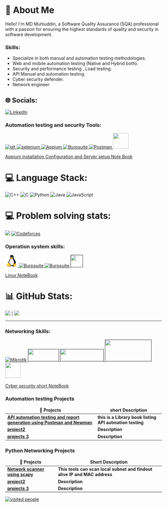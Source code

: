 # 💫 About Me

Hello! I'm MD Muhiuddin, a Software Quality Assurance (SQA) professional with a passion for ensuring the highest standards of quality and security in software development.

### Skills:

- Specialize in both manual and automation testing methodologies.
- Web and mobile automation testing (Native and Hybrid both).
- Security and performance testing , Load testing.
- API Manual and automation testing.
- Cyber security defender.
- Network engineer




## 🌐 Socials:
[![LinkedIn](https://img.shields.io/badge/LinkedIn-%230077B5.svg?logo=linkedin&logoColor=white)](https://www.linkedin.com/in/md-muhiuddin-a0b3331a7/) 

<h3 align="left">Automation testing and security Tools:</h3>
<p>
                <a href="https://git-scm.com/" target="_blank" rel="noreferrer"> <img src="https://www.vectorlogo.zone/logos/git-scm/git-scm-icon.svg" alt="git" width="40" height="40"/> </a> 
                <a href="https://www.selenium.dev" target="_blank" rel="noreferrer"> <img src="https://raw.githubusercontent.com/detain/svg-logos/780f25886640cef088af994181646db2f6b1a3f8/svg/selenium-logo.svg"                     alt="selenium" width="40" height="40"/> </a>
                <a href="https://appium.io/docs/en/latest/intro/" target="_blank" rel="noreferrer"> <img src="https://appium.io/docs/en/latest/assets/images/appium-logo-horiz.png"alt="Appium" width="150" height="40"/> </a>
                <a href="https://portswigger.net/" target="_blank" rel="noreferrer"> <img src="https://media.trustradius.com/vendor-logos/GD/vY/ELSDRTZ4CJV1.PNG"alt="Burpsuite" width="40" height="40"/> </a>
                <a href="https://www.postman.com/" target="_blank" rel="noreferrer"> <img src="https://miro.medium.com/v2/resize:fit:1400/format:webp/1*sDXkyuukA4fRHuiu4UFctw.png"alt="Postman" width="100" height="40"/> </a>
                <a href="https://nmap.org/" target="_blank" rel="noreferrer"> <img src="https://asset.brandfetch.io/idHnSFcYKj/idj4y8Dz-_.png" width="50" height="50"/> </a>
               
                
</p>

[Appium installation Configuration and Server setup Note Book](https://relic-amaranthus-d9a.notion.site/Mobile-Automation-testing-with-python-java-Appium-51f86f2ad6ea49be861388fe7c241a19)

# 💻 Language Stack:
![C++](https://img.shields.io/badge/c++-%2300599C.svg?style=for-the-badge&logo=c%2B%2B&logoColor=white) ![C](https://img.shields.io/badge/c-%2300599C.svg?style=for-the-badge&logo=c&logoColor=white) ![Python](https://img.shields.io/badge/python-3670A0?style=for-the-badge&logo=python&logoColor=ffdd54) ![Java](https://img.shields.io/badge/java-%23ED8B00.svg?style=for-the-badge&logo=openjdk&logoColor=white)  ![JavaScript](https://img.shields.io/badge/javascript-%23323330.svg?style=for-the-badge&logo=javascript&logoColor=%23F7DF1E) 

# 💻 Problem solving stats:
![](https://leetcard.jacoblin.cool/muhiuddinanik?animation=false) <a href="https://codeforces.com/profile/anik98"><img src="https://raw.githubusercontent.com/sudiptob2/cf-stats/main/output/rating.svg" alt="Codeforces" /></a>


<h3 align="left">Operation system skills:</h3>
<p>
                <a href="https://www.linux.org/" target="_blank" rel="noreferrer"> <img src="https://raw.githubusercontent.com/devicons/devicon/master/icons/linux/linux-original.svg" alt="linux" width="40" height="40"/> </a>
                <a href="" target="_blank" rel="noreferrer"> <img src="https://upload.wikimedia.org/wikipedia/commons/thumb/d/d8/Red_Hat_logo.svg/220px-Red_Hat_logo.svg.png"alt="Burpsuite" width="40" height="40"/> </a>
                <a href="" target="_blank" rel="noreferrer"> <img src="https://seeklogo.com/images/K/kali-linux-logo-93027C57BD-seeklogo.com.png"alt="Burpsuite" width="40" height="40"/> </a>
                <a href="" target="_blank" rel="noreferrer"> <img src="https://banner2.cleanpng.com/20180328/skq/kisspng-logo-windows-8-windows-7-microsoft-8-5abc1c77a59fe7.0872489215222774956784.jpg" width="40" height="40"/> </a>

                
</p>

[Linux NoteBook](https://relic-amaranthus-d9a.notion.site/Linux-Essentials-149f0348d325411987d01bc1fe8e169a)

# 📊 GitHub Stats:

![](https://github-readme-streak-stats.herokuapp.com/?user=MuHIUDDIn98&theme=dark&hide_border=false) | ![](https://github-readme-stats.vercel.app/api/top-langs/?username=MuHIUDDIn98&theme=dark&hide_border=false&include_all_commits=true&count_private=true&layout=compact)
 

---
<h3 align="left">Networking Skills:</h3>
<p>
                <a href="" target="_blank" rel="noreferrer"> <img src="https://merch.mikrotik.com/cdn/shop/files/512.png?v=1657867177" alt="Mikrotik" width="70" height="70"/> </a>
                <a href="" target="_blank" rel="noreferrer"> <img src="https://www.optigo.net/wp-content/uploads/2022/07/Picture1-1-990x323-1.png" width="100" height="40"/> </a>
                <a href="" target="_blank" rel="noreferrer"> <img src="https://upload.wikimedia.org/wikipedia/commons/6/6f/Zabbix_logo.svg" width="140" height="40"/> </a>
                 <a href="" target="_blank" rel="noreferrer"> <img src="https://miro.medium.com/v2/resize:fit:705/1*jhOWv-JzWbg8MvDo0vnVEA.png" width="150" height="70"/> </a>
                  <a href="https://nmap.org/" target="_blank" rel="noreferrer"> <img src="https://asset.brandfetch.io/idHnSFcYKj/idj4y8Dz-_.png" width="50" height="50"/> </a>
   
</p>

[Cyber security short NoteBook](https://relic-amaranthus-d9a.notion.site/Cybersecurity-7656008456a043a7895f7a5989e5397b)

<h3>Automation testing Projects</h3>
<table>
  <thead align="center">
    <tr border: none;>
      <td><b>🎁 Projects</b></td>
      <td><b>short Description</b></td>
  </thead>
  <tbody>
    <tr>
      <td><a href="https://github.com/MuHIUDDIn98/Automated_testing_Library_API_Report_with_newman"><b>API automation testing and report generation using Postman and Newman</b></a></td>
      <td><b>this is a Library book listing API autmation  testing  </b></td>
    </tr>
   <tr>
      <td><a href=""><b>project2</b></a></td>
      <td><b>Description</b></td>
    </tr>
    <tr>
      <td><a href=""><b>projects 3</b></a></td>
      <td><b>Description</b></td>
    </tr>
  </tbody>
</table>

<h3>Python Networking Projects</h3>
<table>
  <thead align="center">
    <tr border: none;>
      <td><b>🎁 Projects</b></td>
      <td><b>Short Description</b></td>
  </thead>
  <tbody>
    <tr>
      <td><a href="https://github.com/MuHIUDDIn98/Py_Networking"><b>Network scanner using scapy</b></a></td>
      <td><b>This tools can scan local subnet and findout alive IP and MAC address</b></td>
    </tr>
   <tr>
      <td><a href=""><b>project2</b></a></td>
      <td><b>Description</b></td>
    </tr>
    <tr>
      <td><a href=""><b>projects 3</b></a></td>
      <td><b>Description</b></td>
    </tr>
  </tbody>
</table>

[![visited people](https://visitcount.itsvg.in/api?id=MuHIUDDIn98&icon=0&color=0)](https://visitcount.itsvg.in)



<!-- Proudly created with GPRM ( https://gprm.itsvg.in ) -->

